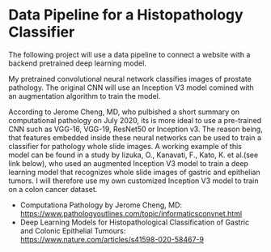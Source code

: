 # Data Pipeline for a Histopathology Classifier 


The following project will use a data pipeline to connect a website
with a backend pretrained deep learning model. 

My pretrained convolutional neural network classifies images of prostate pathology. The original CNN will use an Inception V3 model comined with an augmentation algorithm to train the model.

According to Jerome Cheng, MD, who pulbished a short summary on computational pathology on July 2020, its is more ideal to use a pre-trained CNN such as VGG-16, VGG-19, ResNet50 or Inception v3. The reason being, that features embedded inside these neural networks can be used to train a classifier for pathology whole slide images. A working example of this model can be found in a study by Iizuka, O., Kanavati, F., Kato, K. et al.(see link below), who used an augmented Inception V3 model to train a deep learning model that recognizes whole slide images of gastric and epithelian tumors. I will therefore use my own customized Inception V3 model to train on a colon cancer dataset. 

- Computationa Pathology by Jerome Cheng, MD: https://www.pathologyoutlines.com/topic/informaticsconvnet.html
- Deep Learning Models for Histopathological Classification of Gastric and Colonic Epithelial Tumours: https://www.nature.com/articles/s41598-020-58467-9